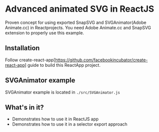 # Advanced animated SVG in ReactJS

Proven concept for using exported SnapSVG and SVGAnimator(Adobe Animate.cc) in Reactprojects.
You need Adobe Animate.cc and SnapSVG extension to properly use this example.

## Installation

Follow create-react-app[https://github.com/facebookincubator/create-react-app] guide to build this ReactApp project.

## SVGAnimator example

SVGAnimator example is located in `./src/SVGAnimator.js`

## What's in it?

* Demonstrates how to use it in ReactJS app
* Demonstrates how to use it in a selector export approach
